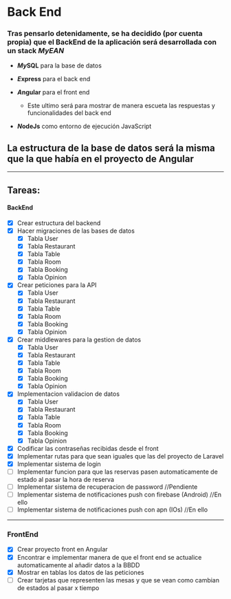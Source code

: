 # Back End
###  Tras pensarlo detenidamente, se ha decidido (por cuenta propia) que el BackEnd de la aplicación será desarrollada con un stack ***MyEAN***
- ***My***<!-- Separación -->**SQL** para la base de datos
    
- ***E***<!-- Separación -->**xpress** para el back end
    
- ***A***<!-- Separación -->**ngular** para el front end
    
    - Este ultimo será para mostrar de manera escueta las respuestas y funcionalidades del back end
- ***N***<!-- Separación -->**odeJs** como entorno de ejecución JavaScript
    

## La estructura de la base de datos será la misma que la que había en el proyecto de Angular
---
## Tareas:
#### BackEnd
- [x] Crear estructura del backend
- [x] Hacer migraciones de las bases de datos
    - [x] Tabla User
    - [x] Tabla Restaurant
    - [x] Tabla Table
    - [x] Tabla Room
    - [x] Tabla Booking
    - [x] Tabla Opinion

- [X] Crear peticiones para la API
    - [x] Tabla User
    - [x] Tabla Restaurant
    - [x] Tabla Table
    - [x] Tabla Room
    - [x] Tabla Booking
    - [x] Tabla Opinion

- [x] Crear middlewares para la gestion de datos
    - [x] Tabla User
    - [x] Tabla Restaurant
    - [x] Tabla Table
    - [x] Tabla Room
    - [x] Tabla Booking
    - [x] Tabla Opinion

- [x] Implementacion validacion de datos
    - [x] Tabla User
    - [x] Tabla Restaurant
    - [x] Tabla Table
    - [x] Tabla Room
    - [x] Tabla Booking
    - [x] Tabla Opinion

- [x] Codificar las contraseñas recibidas desde el front
- [x] Implementar rutas para que sean iguales que las del proyecto de Laravel
- [x] Implementar sistema de login
- [ ] Implementar funcion para que las reservas pasen automaticamente de estado al pasar la hora de reserva
- [ ] Implementar sistema de recuperacion de password //Pendiente
- [ ] Implementar sistema de notificaciones push con firebase (Android) //En ello
- [ ] Implementar sistema de notificaciones push con apn (IOs) //En ello

---
### FrontEnd
- [x] Crear proyecto front en Angular
- [x] Encontrar e implementar manera de que el front end se actualice automaticamente al añadir datos a la BBDD
- [x] Mostrar en tablas los datos de las peticiones
- [ ] Crear tarjetas que representen las mesas y que se vean como cambian de estados al pasar x tiempo